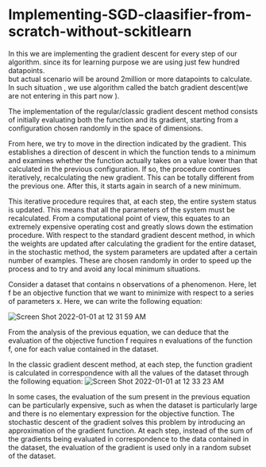 # Implementing-SGD-claasifier-from-scratch-without-sckitlearn

In this we are implementing the gradient descent for every step of our algorithm. since its for learning purpose we are using just few hundred datapoints.  
but actual scenario will be around 2million or more datapoints to calculate. In such situation , we use algorithm called the batch gradient descent(we are not entering in this part now ).

The implementation of the regular/classic gradient descent method consists of initially evaluating both the function and its gradient, starting from a configuration chosen randomly in the space of dimensions.

From here, we try to move in the direction indicated by the gradient. This establishes a direction of descent in which the function tends to a minimum and examines whether the function actually takes on a value lower than that calculated in the previous configuration. If so, the procedure continues iteratively, recalculating the new gradient. This can be totally different from the previous one. After this, it starts again in search of a new minimum.

This iterative procedure requires that, at each step, the entire system status is updated. This means that all the parameters of the system must be recalculated. From a computational point of view, this equates to an extremely expensive operating cost and greatly slows down the estimation procedure. With respect to the standard gradient descent method, in which the weights are updated after calculating the gradient for the entire dataset, in the stochastic method, the system parameters are updated after a certain number of examples. These are chosen randomly in order to speed up the process and to try and avoid any local minimum situations.

Consider a dataset that contains n observations of a phenomenon. Here, let f be an objective function that we want to minimize with respect to a series of parameters x. Here, we can write the following equation:

![Screen Shot 2022-01-01 at 12 31 59 AM](https://user-images.githubusercontent.com/73736016/147836396-83849119-0cf0-4f59-9197-e94c732703b6.png)

From the analysis of the previous equation, we can deduce that the evaluation of the objective function f requires n evaluations of the function f, one for each value contained in the dataset.

In the classic gradient descent method, at each step, the function gradient is calculated in correspondence with all the values of the dataset through the following equation:
![Screen Shot 2022-01-01 at 12 33 23 AM](https://user-images.githubusercontent.com/73736016/147836425-173f1f3f-fce2-499c-bc02-18d4a36c6a57.png)

In some cases, the evaluation of the sum present in the previous equation can be particularly expensive, such as when the dataset is particularly large and there is no elementary expression for the objective function. The stochastic descent of the gradient solves this problem by introducing an approximation of the gradient function. At each step, instead of the sum of the gradients being evaluated in correspondence to the data contained in the dataset, the evaluation of the gradient is used only in a random subset of the dataset.







